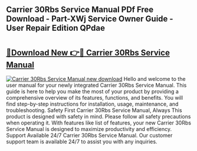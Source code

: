 ## Carrier 30Rbs Service Manual PDf Free Download - Part-XWj Service Owner Guide - User Repair Edition QPdae

# <h2><a href="http://cf26898.oget.top/?id=Carrier+30Rbs+Service+Manual">🔗Download New 👉🔴 Carrier 30Rbs Service Manual</a></h2>

[![Carrier 30Rbs Service Manual new download](https://i.imgur.com/5g1atiW.png)](http://cf26898.oget.top/?id=Carrier+30Rbs+Service+Manual)
Hello and welcome to the user manual for your newly integrated Carrier 30Rbs Service Manual. This guide is here to help you make the most of your product by providing a comprehensive overview of its features, functions, and benefits. You will find step-by-step instructions for installation, usage, maintenance, and troubleshooting. Safety First Carrier 30Rbs Service Manual, Always This product is designed with safety in mind. Please follow all safety precautions when operating it. With features like list of features, your new Carrier 30Rbs Service Manual is designed to maximize productivity and efficiency. Support Available 24/7 Carrier 30Rbs Service Manual. Our customer support team is available 24/7 to assist you with any inquiries.
